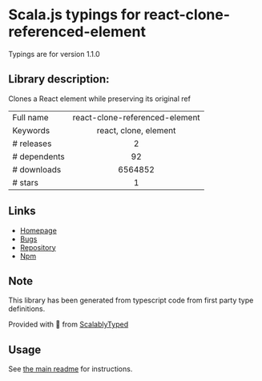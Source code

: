 
# Scala.js typings for react-clone-referenced-element

Typings are for version 1.1.0

## Library description:
Clones a React element while preserving its original ref

|                    |                 |
| ------------------ | :-------------: |
| Full name          | react-clone-referenced-element |
| Keywords           | react, clone, element |
| # releases         | 2 |
| # dependents       | 92 |
| # downloads        | 6564852 |
| # stars            | 1 |

## Links
- [Homepage](https://github.com/ide/react-clone-referenced-element#readme)
- [Bugs](https://github.com/ide/react-clone-referenced-element/issues)
- [Repository](https://github.com/ide/react-clone-referenced-element)
- [Npm](https://www.npmjs.com/package/react-clone-referenced-element)
    


## Note
This library has been generated from typescript code from first party type definitions.

Provided with :purple_heart: from [ScalablyTyped](https://github.com/oyvindberg/ScalablyTyped)

## Usage
See [the main readme](../../readme.md) for instructions.


